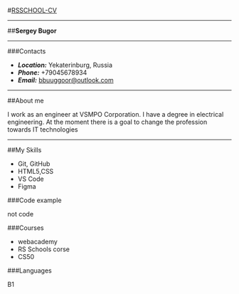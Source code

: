 #[RSSCHOOL-CV](https://rs.school/)

---

##**Sergey Bugor**

---

###Contacts

- **_Location:_** Yekaterinburg, Russia
- **_Phone:_** +79045678934
- **_Email:_** bbuuggoor@outlook.com

---

##About me

I work as an engineer at VSMPO Corporation.
I have a degree in electrical engineering.
At the moment there is a goal to change the profession towards IT technologies

---

##My Skills

- Git, GitHub
- HTML5,CSS
- VS Code
- Figma

###Code example

not code

###Courses

- webacademy
- RS Schools corse
- CS50

###Languages

B1
